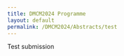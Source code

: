 ```yaml
---
title: DMCM2024 Programme
layout: default
permalink: /DMCM2024/Abstracts/test
---
```


Test submission
